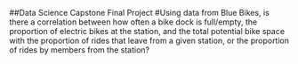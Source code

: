 ##Data Science Capstone Final Project
#Using data from Blue Bikes, is there a correlation between how often a bike dock is full/empty, the proportion of electric bikes at the station, 
and the total potential bike space with the proportion of rides that leave from a given station, or the proportion of rides by members from the station?
